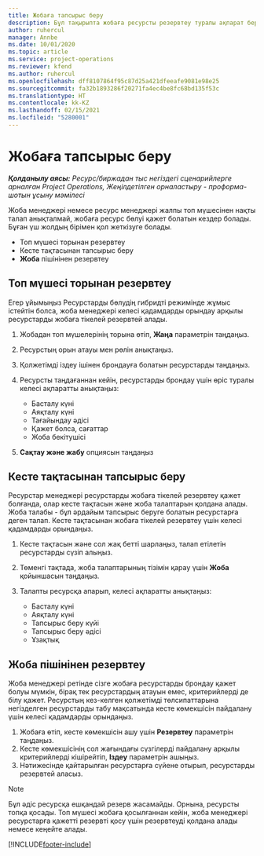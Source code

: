 ```yaml
---
title: Жобаға тапсырыс беру
description: Бұл тақырыпта жобаға ресурсты резервтеу туралы ақпарат берілген.
author: ruhercul
manager: Annbe
ms.date: 10/01/2020
ms.topic: article
ms.service: project-operations
ms.reviewer: kfend
ms.author: ruhercul
ms.openlocfilehash: dff8107864f95c87d25a421dfeeafe9081e98e25
ms.sourcegitcommit: fa32b1893286f20271fa4ec4be8fc68bd135f53c
ms.translationtype: HT
ms.contentlocale: kk-KZ
ms.lasthandoff: 02/15/2021
ms.locfileid: "5280001"
---
```

# <a name="book-to-a-project"></a>Жобаға тапсырыс беру

_**Қолданылу аясы:** Ресурс/биржадан тыс негіздегі сценарийлерге арналған Project Operations, Жеңілдетілген орналастыру - проформа-шотын ұсыну мәмілесі_

Жоба менеджері немесе ресурс менеджері жалпы топ мүшесінен нақты талап анықталмай, жобаға ресурс бөлуі қажет болатын кездер болады. Бұған үш жолдың бірімен қол жеткізуге болады.

- Топ мүшесі торынан резервтеу
- Кесте тақтасынан тапсырыс беру
- **Жоба** пішінінен резервтеу

## <a name="book-from-the-team-member-grid"></a>Топ мүшесі торынан резервтеу

Егер ұйымыңыз Ресурстарды бөлудің гибридті режимінде жұмыс істейтін болса, жоба менеджері келесі қадамдарды орындау арқылы ресурстарды жобаға тікелей резервтей алады.

1. Жобадан топ мүшелерінің торына өтіп, **Жаңа** параметрін таңдаңыз.
2. Ресурстың орын атауы мен рөлін анықтаңыз.
3. Қолжетімді іздеу ішінен брондауға болатын ресурстарды таңдаңыз.
4. Ресурсты таңдағаннан кейін, ресурстарды брондау үшін өріс туралы келесі ақпаратты анықтаңыз:

    - Басталу күні
    - Аяқталу күні
    - Тағайындау әдісі
    - Қажет болса, сағаттар
    - Жоба бекітушісі

6. **Сақтау және жабу** опциясын таңдаңыз

## <a name="book-from-the-schedule-board"></a>Кесте тақтасынан тапсырыс беру

Ресурстар менеджері ресурстарды жобаға тікелей резервтеу қажет болғанда, олар кесте тақтасын және жоба талаптарын қолдана алады. Жоба талабы - бұл әрдайым тапсырыс беруге болатын ресурстарға деген талап. Кесте тақтасынан жобаға тікелей резервтеу үшін келесі қадамдарды орындаңыз.

1. Кесте тақтасын және сол жақ бетті шарлаңыз, талап етілетін ресурстарды сүзіп алыңыз.
2. Төменгі тақтада, жоба талаптарының тізімін қарау үшін **Жоба** қойыншасын таңдаңыз.
3. Талапты ресурсқа апарып, келесі ақпаратты анықтаңыз:

    - Басталу күні
    - Аяқталу күні
    - Тапсырыс беру күйі
    - Тапсырыс беру әдісі
    - Ұзақтық

## <a name="book-from-the-project-form"></a>Жоба пішінінен резервтеу

Жоба менеджері ретінде сізге жобаға ресурстарды брондау қажет болуы мүмкін, бірақ тек ресурстардың атауын емес, критерийлерді де білу қажет. Ресурстың кез-келген қолжетімді төлсипаттарына негізделген ресурстарды табу мақсатында кесте көмекшісін пайдалану үшін келесі қадамдарды орындаңыз. 

1. Жобаға өтіп, кесте көмекшісін ашу үшін **Резервтеу** параметрін таңдаңыз.
2. Кесте көмекшісінің сол жағындағы сүзгілерді пайдалану арқылы критерийлерді кішірейтіп, **Іздеу** параметрін ашыңыз.
3. Нәтижесінде қайтарылған ресурстарға сүйене отырып, ресурстарды резервтей аласыз.

> [!NOTE]
> Бұл әдіс ресурсқа ешқандай резерв жасамайды. Орнына, ресурсты топқа қосады. Топ мүшесі жобаға қосылғаннан кейін, жоба менеджері ресурстарға қажетті резервті қосу үшін резервтеуді қолдана алады немесе кеңейте алады.


[!INCLUDE[footer-include](../includes/footer-banner.md)]